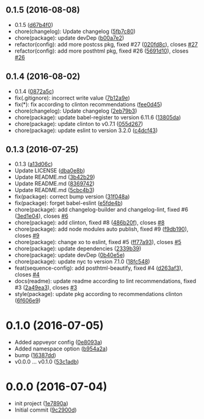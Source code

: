 <a name="0.1.5"></a>
## 0.1.5 (2016-08-08)

* 0.1.5 ([d67b4f0](https://github.com/postload/post-sequence/commit/d67b4f0))
* chore(changelog): Update changelog ([5fb7c80](https://github.com/postload/post-sequence/commit/5fb7c80))
* chore(package): update devDep ([b00a7e2](https://github.com/postload/post-sequence/commit/b00a7e2))
* refactor(config): add more postcss pkg, fixed #27 ([020fd8c](https://github.com/postload/post-sequence/commit/020fd8c)), closes [#27](https://github.com/postload/post-sequence/issues/27)
* refactor(config): add more posthtml pkg, fixed #26 ([5691d10](https://github.com/postload/post-sequence/commit/5691d10)), closes [#26](https://github.com/postload/post-sequence/issues/26)



<a name="0.1.4"></a>
## 0.1.4 (2016-08-02)

* 0.1.4 ([0872a5c](https://github.com/postload/post-sequence/commit/0872a5c))
* fix(.gitignore): incorrect write value ([7b12a9e](https://github.com/postload/post-sequence/commit/7b12a9e))
* fix(*): fix according to clinton recommendations ([fee0d45](https://github.com/postload/post-sequence/commit/fee0d45))
* chore(changelog): Update changelog ([2eb79b3](https://github.com/postload/post-sequence/commit/2eb79b3))
* chore(package): update babel-register to version 6.11.6 ([13805da](https://github.com/postload/post-sequence/commit/13805da))
* chore(package): update clinton to v0.7.1 ([055d267](https://github.com/postload/post-sequence/commit/055d267))
* chore(package): update eslint to version 3.2.0 ([c4dcf43](https://github.com/postload/post-sequence/commit/c4dcf43))



<a name="0.1.3"></a>
## 0.1.3 (2016-07-25)

* 0.1.3 ([a13d06c](https://github.com/postload/post-sequence/commit/a13d06c))
* Update LICENSE ([dba0e8b](https://github.com/postload/post-sequence/commit/dba0e8b))
* Update README.md ([3b42b29](https://github.com/postload/post-sequence/commit/3b42b29))
* Update README.md ([8369742](https://github.com/postload/post-sequence/commit/8369742))
* Update README.md ([5cbc4b3](https://github.com/postload/post-sequence/commit/5cbc4b3))
* fix(package): correct bump version ([31f048a](https://github.com/postload/post-sequence/commit/31f048a))
* fix(package): forget babel-eslint ([e5fde4b](https://github.com/postload/post-sequence/commit/e5fde4b))
* chore(package): add changelog-builder and changelog-lint, fixed #6 ([3ed1e04](https://github.com/postload/post-sequence/commit/3ed1e04)), closes [#6](https://github.com/postload/post-sequence/issues/6)
* chore(package): add clinton, fixed #8 ([486b20f](https://github.com/postload/post-sequence/commit/486b20f)), closes [#8](https://github.com/postload/post-sequence/issues/8)
* chore(package): add node modules auto publish, fixed #9 ([f9db190](https://github.com/postload/post-sequence/commit/f9db190)), closes [#9](https://github.com/postload/post-sequence/issues/9)
* chore(package): change xo to eslint, fixed #5 ([ff77a93](https://github.com/postload/post-sequence/commit/ff77a93)), closes [#5](https://github.com/postload/post-sequence/issues/5)
* chore(package): update dependencies ([2339b39](https://github.com/postload/post-sequence/commit/2339b39))
* chore(package): update devDep ([0b40e5e](https://github.com/postload/post-sequence/commit/0b40e5e))
* chore(package): update nyc to version 7.1.0 ([18fc548](https://github.com/postload/post-sequence/commit/18fc548))
* feat(sequence-config): add posthtml-beautify, fixed #4 ([d263af3](https://github.com/postload/post-sequence/commit/d263af3)), closes [#4](https://github.com/postload/post-sequence/issues/4)
* docs(readme): update readme according to lint recommendations, fixed #3 ([2a49ea3](https://github.com/postload/post-sequence/commit/2a49ea3)), closes [#3](https://github.com/postload/post-sequence/issues/3)
* style(package): update pkg according to recommendations clinton ([6f606e9](https://github.com/postload/post-sequence/commit/6f606e9))



<a name="0.1.0"></a>
# 0.1.0 (2016-07-05)

* Added appveyor config ([0e8093a](https://github.com/postload/post-sequence/commit/0e8093a))
* Added namespace option ([b954a2a](https://github.com/postload/post-sequence/commit/b954a2a))
* bump ([16387dd](https://github.com/postload/post-sequence/commit/16387dd))
* v0.0.0 ... v0.1.0 ([53c1adb](https://github.com/postload/post-sequence/commit/53c1adb))



<a name="0.0.0"></a>
# 0.0.0 (2016-07-04)

* init project ([1e7890a](https://github.com/postload/post-sequence/commit/1e7890a))
* Initial commit ([9c2900d](https://github.com/postload/post-sequence/commit/9c2900d))



